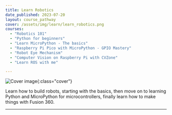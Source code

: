```yaml
---
title: Learn Robotics
date_published: 2023-07-20
layout: course_pathway
cover: /assets/img/learn/learn_robotics.png
courses:
  - "Robotics 101"
  - "Python for beginners"
  - "Learn MicroPython - The basics"
  - "Raspberry Pi Pico with MicroPython - GPIO Mastery"
  - "Robot Eye Mechanism"
  - "Computer Vision on Raspberry Pi with CVZone"
  - "Learn ROS with me"

---
```


![Cover image]({{page.cover}}){:class="cover"}

Learn how to build robots, starting with the basics, then move on to learning Python and MicroPython for microcontrollers, finally learn how to make things with Fusion 360.

---
